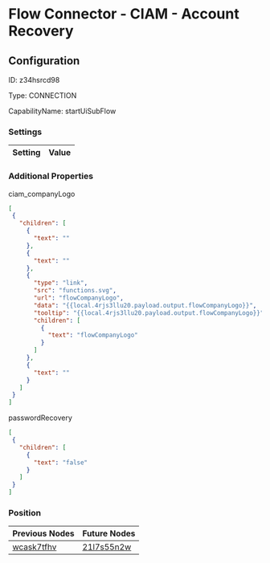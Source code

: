 # Flow Connector - CIAM - Account Recovery 
## Configuration
ID:  z34hsrcd98

Type: CONNECTION 

CapabilityName: startUiSubFlow

### Settings
| Setting | Value  |
| :------------------------ | ---------------------------------------- |
 




### Additional Properties
ciam_companyLogo
 ```json 
[
  {
    "children": [
      {
        "text": ""
      },
      {
        "text": ""
      },
      {
        "type": "link",
        "src": "functions.svg",
        "url": "flowCompanyLogo",
        "data": "{{local.4rjs3llu20.payload.output.flowCompanyLogo}}",
        "tooltip": "{{local.4rjs3llu20.payload.output.flowCompanyLogo}}",
        "children": [
          {
            "text": "flowCompanyLogo"
          }
        ]
      },
      {
        "text": ""
      }
    ]
  }
]
```


passwordRecovery
 ```json 
[
  {
    "children": [
      {
        "text": "false"
      }
    ]
  }
]
```




### Position
| Previous Nodes | Future Nodes |
| :------------- | ------------ |
| [wcask7tfhv](./wcask7tfhv.md) | [21l7s55n2w](./21l7s55n2w.md) |